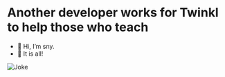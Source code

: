 # Another developer works for Twinkl to help those who teach

- 👋 Hi, I’m sny.
- 🛑 It is all!

<!---
twinkl-sny/twinkl-sny is a ✨ special ✨ repository because its `README.md` (this file) appears on your GitHub profile.
You can click the Preview link to take a look at your changes.
--->

![Joke](https://readme-jokes.vercel.app/api?hideBorder&bgColor=rgba(0,0,0,0.5))
